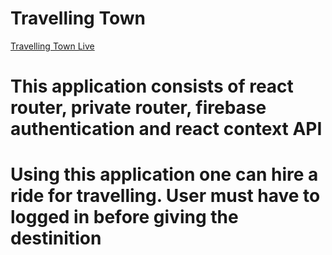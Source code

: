 # Travelling Town
[Travelling Town Live](https://traveling-town-4d7e2.web.app/)
# This application consists of react router, private router, firebase authentication and react context API
# Using this application one can hire a ride for travelling. User must have to logged in before giving the destinition 

